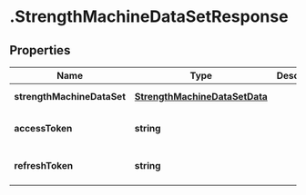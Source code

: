 # .StrengthMachineDataSetResponse

## Properties

Name | Type | Description | Notes
------------ | ------------- | ------------- | -------------
**strengthMachineDataSet** | [**StrengthMachineDataSetData**](StrengthMachineDataSetData.md) |  | [default to undefined]
**accessToken** | **string** |  | [optional] [default to undefined]
**refreshToken** | **string** |  | [optional] [default to undefined]

